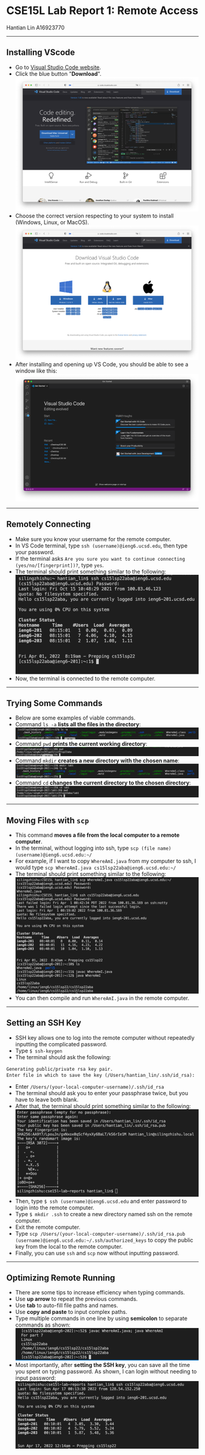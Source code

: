 # CSE15L Lab Report 1: Remote Access
Hantian Lin A16923770

---
## Installing VScode
* Go to [Visual Studio Code website](https://code.visualstudio.com/).
* Click the blue button "**Download**".
![installing1](installing.png)
* Choose the correct version respecting to your system to install (Windows, Linux, or MacOS).
![instslling2](installing2.png)
* After installing and opening up VS Code, you should be able to see a window like this:
![installing3](installing3.png)

---
## Remotely Connecting
* Make sure you know your username for the remote computer.
* In VS Code terminal, type `ssh (username)@ieng6.ucsd.edu`, then type your password.
* If the terminal asks `Are you sure you want to continue connecting (yes/no/[fingerprint])?`, type `yes`.
* The terminal should print something similar to the following:
![connecting1](connecting1.png)
* Now, the terminal is connected to the remote computer.

---
## Trying Some Commands
* Below are some examples of viable commands.
* Command `ls -a` **lists all the files in the directory**:
![commands1](commands1.png)
* Command `pwd` **prints the current working directory**:
![commands2](commands2.png)
* Command `mkdir` **creates a new directory with the chosen name**:
![commands3](commands3.png)
* Command `cd` **changes the current directory to the chosen directory**:
![commands4](commands4.png)

---
## Moving Files with `scp`
* This command **moves a file from the local computer to a remote computer**.
* In the terminal, without logging into ssh, type `scp (file name) (username)@ieng6.ucsd.edu:~/`
* For example, if I want to copy `WhereAmI.java` from my computer to ssh, I would type `scp WhereAmI.java cs15lsp22aba@ieng6.ucsd.edu:~/`
* The terminal should print something similar to the following:
![moving1](moving1.png)
* You can then compile and run `WhereAmI.java` in the remote computer.

---
## Setting an SSH Key
* SSH key allows one to log into the remote computer without repeatedly inputting the complicated password.
* Type `$ ssh-keygen`
* The terminal should ask the following:
```
Generating public/private rsa key pair.
Enter file in which to save the key (/Users/hantian_lin/.ssh/id_rsa): 
```
* Enter `/Users/(your-local-computer-username)/.ssh/id_rsa`
* The terminal should ask you to enter your passphrase twice, but you have to leave both blank.
* After that, the terminal should print something similar to the following:
![ssh1](ssh1.png)
* Then, type `$ ssh (username)@ieng6.ucsd.edu` and enter password to login into the remote computer.
* Type `$ mkdir .ssh` to create a new directory named ssh on the remote computer.
* Exit the remote computer.
* Type `scp /Users/(your-local-computer-username)/.ssh/id_rsa.pub (username)@ieng6.ucsd.edu:~/.ssh/authorized_keys` to copy the public key from the local to the remote computer.
* Finally, you can use `ssh` and `scp` now without inputting password.

---
## Optimizing Remote Running
* There are some tips to increase efficiency when typing commands.
* Use **up arrow** to repeat the previous commands.
* Use **tab** to auto-fill file paths and names.
* Use **copy and paste** to input complex paths.
* Type multiple commands in one line by using **semicolon** to separate commands as shown:
![opt1](opt1.png)
* Most importantly, after **setting the SSH key**, you can save all the time you spent on typing password. As shown, I can login without needing to input password:
![opt2](opt2.png)